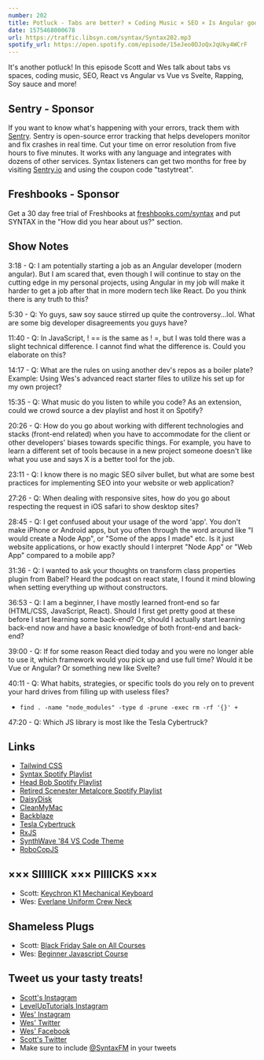 ```yaml
---
number: 202
title: Potluck - Tabs are better? × Coding Music × SEO × Is Angular good? × Biggie Smalls × Soy Sauce × More!
date: 1575468000678
url: https://traffic.libsyn.com/syntax/Syntax202.mp3
spotify_url: https://open.spotify.com/episode/15eJeo0DJoQxJqUky4WCrF
---
```


It's another potluck! In this episode Scott and Wes talk about tabs vs spaces, coding music, SEO, React vs Angular vs Vue vs Svelte, Rapping, Soy sauce and more!

## Sentry - Sponsor
If you want to know what's happening with your errors, track them with [Sentry](https://sentry.io/). Sentry is open-source error tracking that helps developers monitor and fix crashes in real time. Cut your time on error resolution from five hours to five minutes. It works with any language and integrates with dozens of other services. Syntax listeners can get two months for free by visiting [Sentry.io](https://sentry.io/) and using the coupon code "tastytreat".

## Freshbooks - Sponsor
Get a 30 day free trial of Freshbooks at [freshbooks.com/syntax](https://freshbooks.com/syntax) and put SYNTAX in the "How did you hear about us?" section.

## Show Notes

3:18 - Q: I am potentially starting a job as an Angular developer (modern angular). But I am scared that, even though I will continue to stay on the cutting edge in my personal projects, using Angular in my job will make it harder to get a job after that in more modern tech like React. Do you think there is any truth to this?

5:30 - Q: Yo guys, saw soy sauce stirred up quite the controversy...lol. What are some big developer disagreements you guys have?

11:40 - Q: In JavaScript, ! == is the same as ! =, but I was told there was a slight technical difference. I cannot find what the difference is. Could you elaborate on this?

14:17 - Q: What are the rules on using another dev's repos as a boiler plate? Example: Using Wes's advanced react starter files to utilize his set up for my own project? 

15:35 - Q: What music do you listen to while you code? As an extension, could we crowd source a dev playlist and host it on Spotify?

20:26 - Q: How do you go about working with different technologies and stacks (front-end related) when you have to accommodate for the client or other developers' biases towards specific things. For example, you have to learn a different set of tools because in a new project someone doesn't like what you use and says X is a better tool for the job.

23:11 - Q: I know there is no magic SEO silver bullet, but what are some best practices for implementing SEO into your website or web application?

27:26 - Q: When dealing with responsive sites, how do you go about respecting the request in iOS safari to show desktop sites?

28:45 - Q: I get confused about your usage of the word 'app'. You don't make iPhone or Android apps, but you often through the word around like "I would create a Node App", or "Some of the apps I made" etc. Is it just website applications, or how exactly should I interpret "Node App" or "Web App" compared to a mobile app?

31:36 - Q: I wanted to ask your thoughts on transform class properties plugin from Babel? Heard the podcast on react state, I found it mind blowing when setting everything up without constructors.

36:53 - Q: I am a beginner, I have mostly learned front-end so far (HTML/CSS, JavaScript, React). Should I first get pretty good at these before I start learning some back-end? Or, should I actually start learning back-end now and have a basic knowledge of both front-end and back-end?

39:00 - Q: If for some reason React died today and you were no longer able to use it, which framework would you pick up and use full time? Would it be Vue or Angular? Or something new like Svelte?

40:11 - Q: What habits, strategies, or specific tools do you rely on to prevent your hard drives from filling up with useless files?

* `find . -name "node_modules" -type d -prune -exec rm -rf '{}' +`

47:20 - Q: Which JS library is most like the Tesla Cybertruck?

## Links
* [Tailwind CSS](https://tailwindcss.com/)
* [Syntax Spotify Playlist](https://open.spotify.com/playlist/061zvEAIbt6ZxVZxtkk3ot?si=R74zdIRyScGYph5UiCHFcg)
* [Head Bob Spotify Playlist](https://open.spotify.com/playlist/4sFWRZDOmCiR7abKNRmWjr?si=Kk0vlHtURFuIsPku1pZ-5A)
* [Retired Scenester Metalcore Spotify Playlist](https://open.spotify.com/playlist/6RnddeJf0fd0kwYrLJbm3U?si=f9SFFYntQJ6buGNH1o0Uxw)
* [DaisyDisk](https://daisydiskapp.com/)
* [CleanMyMac](https://macpaw.com/cleanmymac)
* [Backblaze](https://www.backblaze.com/)
* [Tesla Cybertruck](https://www.tesla.com/cybertruck)
* [RxJS](https://rxjs-dev.firebaseapp.com/)
* [SynthWave '84 VS Code Theme](https://marketplace.visualstudio.com/items?itemName=RobbOwen.synthwave-vscode)
* [RoboCopJS](http://www.pseudobry.com/robocop.js/)


## ××× SIIIIICK ××× PIIIICKS ×××
* Scott: [Keychron K1 Mechanical Keyboard](https://www.keychron.com/products/keychron-mechanical-keyboard)
* Wes: [Everlane Uniform Crew Neck](https://www.everlane.com/uniform)

## Shameless Plugs
* Scott: [Black Friday Sale on All Courses](https://www.leveluptutorials.com/pro)
* Wes: [Beginner Javascript Course](https://beginnerjavascript.com)

## Tweet us your tasty treats!
* [Scott's Instagram](https://www.instagram.com/stolinski/)
* [LevelUpTutorials Instagram](https://www.instagram.com/LevelUpTutorials/)
* [Wes' Instagram](https://www.instagram.com/wesbos/)
* [Wes' Twitter](https://twitter.com/wesbos)
* [Wes' Facebook](https://www.facebook.com/wesbos.developer)
* [Scott's Twitter](https://twitter.com/stolinski)
* Make sure to include [@SyntaxFM](https://twitter.com/SyntaxFM) in your tweets